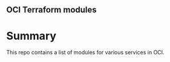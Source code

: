## OCI Terraform modules

# Summary
This repo contains a list of modules for various services in OCI.